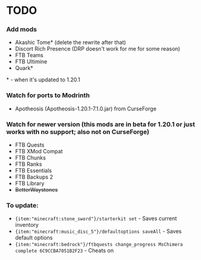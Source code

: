# TODO

### Add mods
- Akashic Tome* (delete the rewrite after that)
- Discort Rich Presence (DRP doesn't work for me for some reason)
- FTB Teams
- FTB Ultimine
- Quark*

\* - when it's updated to 1.20.1

### Watch for ports to Modrinth
- Apotheosis (Apotheosis-1.20.1-7.1.0.jar) from CurseForge

### Watch for newer version (this mods are in beta for 1.20.1 or just works with no support; also not on CurseForge)
- FTB Quests
- FTB XMod Compat
- FTB Chunks
- FTB Ranks
- FTB Essentials
- FTB Backups 2
- FTB Library
- ~~BetterWaystones~~

### To update:
* ```{item:"minecraft:stone_sword"}/starterkit set``` - Saves current inventory
* ```{item:"minecraft:music_disc_5"}/defaultoptions saveAll``` - Saves default options
* ```{item:"minecraft:bedrock"}/ftbquests change_progress MsChimera complete 6C9CCBA7051B2F23``` - Cheats on